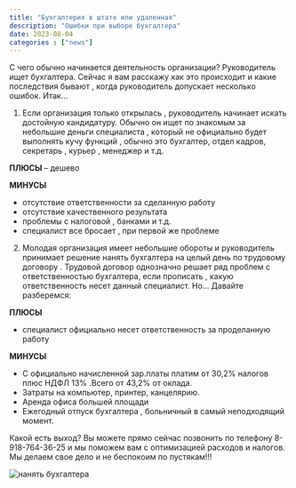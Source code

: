 ```yaml
---
title: "Бухгалтерия в штате или удаленная"
description: "Ошибки при выборе бухгалтера"
date: 2023-08-04
categories : ["news"]
---
```

С чего обычно начинается деятельность организации? Руководитель ищет
бухгалтера. Сейчас я вам расскажу как это происходит  и какие
последствия бывают , когда руководитель допускает  несколько ошибок.
Итак…

1. Если организация  только открылась , руководитель начинает искать
достойную кандидатуру.
Обычно он ищет по знакомым за небольшие деньги специалиста , который  не
официально будет выполнять кучу функций , обычно это бухгалтер, отдел
кадров, секретарь , курьер , менеджер и т.д.

**ПЛЮСЫ**  – дешево

**МИНУСЫ** 
  - отсутствие ответственности за сделанную работу
  - отсутствие  качественного результата
  - проблемы с налоговой , банками и т.д.
  - специалист все бросает , при первой же проблеме

2. Молодая организация  имеет небольшие обороты и руководитель принимает
решение нанять бухгалтера на целый день по трудовому договору . Трудовой
договор однозначно  решает ряд проблем с ответственностью  бухгалтера,
если прописать ,  какую ответственность несет данный специалист. Но…
Давайте разберемся:

**ПЛЮСЫ**
  - специалист официально несет ответственность за проделанную работу

**МИНУСЫ**  
  -  С официально начисленной зар.платы  платим  от 30,2% налогов плюс  НДФЛ 13% .Всего от 43,2% от оклада.
  -  Затраты на компьютер, принтер, канцелярию.
  -  Аренда офиса большей площади
  -  Ежегодный отпуск бухгалтера , больничный в самый неподходящий момент.

Какой есть выход?  Вы можете прямо сейчас позвонить по телефону
8-918-764-36-25 и мы поможем вам с оптимизацией расходов и налогов. Мы
делаем свое дело и не беспокоим по пустякам!!!

![нанять бухгалтера](/img/oshibki_naima.jpeg)
